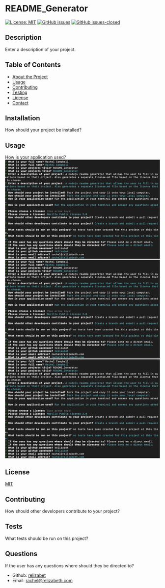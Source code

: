 # README_Generator

  [![License: MIT](https://img.shields.io/badge/License-MIT-yellow.svg)](https://opensource.org/licenses/MIT)
     [![GitHub issues](https://img.shields.io/github/issues/relizabet/README_Generator.svg)](https://GitHub.com/relizabet/README_Generator/issues/) [![GitHub issues-closed](https://img.shields.io/github/issues-closed/relizabet/README_Generator.svg)](https://GitHub.com/relizabet/README_Generator/issues?q=is%3Aissue+is%3Aclosed)

  ## Description

  Enter a description of your project.

  ## Table of Contents
  
  - [About the Project](#about-the-project)
  - [Usage](#usage)
  - [Contributing](#contributing)
  - [Testing](#testing)
  - [License](#license)
  - [Contact](#contact)
  
  ## Installation

  How should your project be installed?

  ## Usage
  
  How is your application used?
  ![Image Description](./assets/questions.png)
  ![Image Description](./assets/questions.png)
  ![Image Description](./assets/questions.png)

    
  ## License
  
  [MIT](https://choosealicense.com/licenses/mit/)

  ## Contributing
  
  How should other developers contribute to your project?
  
  ## Tests
  
  What tests should be run on this project?

  ## Questions
  
  If the user has any questions where should they be directed to?
  - Github: [relizabet](https://github.com/relizabet)
  - Email: rachel@relizabeth.com
